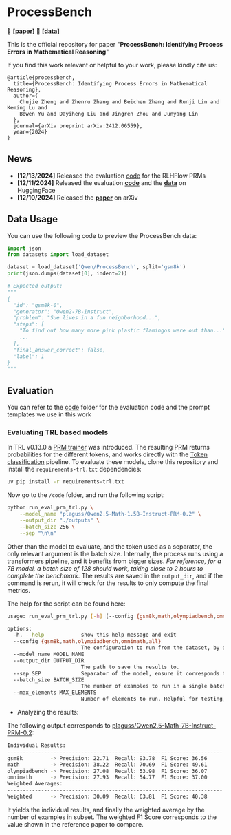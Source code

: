# ProcessBench

📄 [**[paper]**](https://huggingface.co/papers/2412.06559) 🤗 [**[data]**](https://huggingface.co/datasets/Qwen/ProcessBench)

This is the official repository for paper "**ProcessBench: Identifying Process Errors in Mathematical Reasoning**"

If you find this work relevant or helpful to your work, please kindly cite us:

```
@article{processbench,
  title={ProcessBench: Identifying Process Errors in Mathematical Reasoning}, 
  author={
    Chujie Zheng and Zhenru Zhang and Beichen Zhang and Runji Lin and Keming Lu and
    Bowen Yu and Dayiheng Liu and Jingren Zhou and Junyang Lin
  },
  journal={arXiv preprint arXiv:2412.06559},
  year={2024}
}
```

## News

* **[12/13/2024]** Released the evaluation [code](./code/run_eval_prm_rlhflow.py) for the RLHFlow PRMs
* **[12/11/2024]** Released the evaluation [**code**](./code) and the [**data**](https://huggingface.co/datasets/Qwen/ProcessBench) on HuggingFace 
* **[12/10/2024]** Released the [**paper**](https://huggingface.co/papers/2412.06559) on arXiv

## Data Usage

You can use the following code to preview the ProcessBench data:

```python
import json
from datasets import load_dataset

dataset = load_dataset('Qwen/ProcessBench', split='gsm8k')
print(json.dumps(dataset[0], indent=2))

# Expected output:
"""
{
  "id": "gsm8k-0",
  "generator": "Qwen2-7B-Instruct",
  "problem": "Sue lives in a fun neighborhood...",
  "steps": [
    "To find out how many more pink plastic flamingos were out than...",
    ...
  ],
  "final_answer_correct": false,
  "label": 1
}
"""
```

## Evaluation

You can refer to the [code](./code) folder for the evaluation code and the prompt templates we use in this work


### Evaluating TRL based models

In TRL v0.13.0 a [PRM trainer](https://huggingface.co/docs/trl/v0.13.0/en/prm_trainer) was introduced. The resulting PRM returns probabilities for the different tokens, and works directly with the [Token classification](https://huggingface.co/docs/transformers/tasks/token_classification) pipeline. To evaluate these models, clone this repository and install the `requirements-trl.txt` dependencies:

```bash
uv pip install -r requirements-trl.txt
```

Now go to the `/code` folder, and run the following script:

```bash
python run_eval_prm_trl.py \
    --model_name "plaguss/Qwen2.5-Math-1.5B-Instruct-PRM-0.2" \
    --output_dir "./outputs" \
    --batch_size 256 \
    --sep "\n\n"
```

Other than the model to evaluate, and the token used as a separator, the only relevant argument is the batch size. Internally, the process runs using a transformers pipeline, and it benefits from bigger sizes. *For reference, for a 7B model, a batch size of 128 should work, taking close to 2 hours to complete the benchmark*. The results are saved in the `output_dir`, and if the command is rerun, it will check for the results to only compute the final metrics.

The help for the script can be found here:

```bash
usage: run_eval_prm_trl.py [-h] [--config {gsm8k,math,olympiadbench,omnimath,all}] --model_name MODEL_NAME [--output_dir OUTPUT_DIR] [--sep SEP] [--batch_size BATCH_SIZE] [--max_elements MAX_ELEMENTS]

options:
  -h, --help            show this help message and exit
  --config {gsm8k,math,olympiadbench,omnimath,all}
                        The configuration to run from the dataset, by default will use 'all'.
  --model_name MODEL_NAME
  --output_dir OUTPUT_DIR
                        The path to save the results to.
  --sep SEP             Separator of the model, ensure it corresponds to the same one used during training.
  --batch_size BATCH_SIZE
                        The number of examples to run in a single batch. Each question has multiple steps, and a batch can contain multiple from different questions to speed up the process.
  --max_elements MAX_ELEMENTS
                        Number of elements to run. Helpful for testing, by default will run the full dataset.
```


* Analyzing the results:

The following output corresponds to [plaguss/Qwen2.5-Math-7B-Instruct-PRM-0.2](https://huggingface.co/plaguss/Qwen2.5-Math-7B-Instruct-PRM-0.2):

```bash
Individual Results:
----------------------------------------------------------------------
gsm8k         -> Precision: 22.71  Recall: 93.78  F1 Score: 36.56
math          -> Precision: 38.22  Recall: 70.69  F1 Score: 49.61
olympiadbench -> Precision: 27.08  Recall: 53.98  F1 Score: 36.07
omnimath      -> Precision: 27.93  Recall: 54.77  F1 Score: 37.00
Weighted Averages:
----------------------------------------------------------------------
Weighted      -> Precision: 30.09  Recall: 63.81  F1 Score: 40.38
```

It yields the individual results, and finally the weighted average by the number of examples in subset. The weighted F1 Score corresponds to the value shown in the reference paper to compare.
